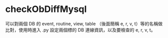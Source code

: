 # checkObDiffMysql
可以對兩個 DB 的 event, routine, view, table （後面簡稱 e, r, v, t）等的名稱做比對，使用時進入 .py 設定兩個標的 DB 連線資訊，以及要檢查的 e, r, v, t。